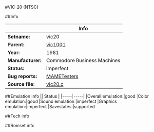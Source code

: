#VIC-20 (NTSC)

##Info

||Info|
|-----|-----|
|**Setname:**|vic20
|**Parent:**|[vic1001](vic1001.md)
|**Year:**|1981
|**Manufacturer:**|Commodore Business Machines
|**Status:**|imperfect
|**Bug reports:**|[MAMETesters](http://mametesters.org/view_all_set.php?type=1&temporary=y&search=vic20.c)
|**Source file:**|[vic20.c](https://github.com/mamedev/mame/blob/master/src/mess/drivers/vic20.c)

##Emulation info
|| Status |
|-----|-----|
|Overall emulation:|good
|Color emulation:|good
|Sound emulation:|imperfect
|Graphics emulation:|imperfect
|Savestates:|supported

##Tech info

##Romset info

<!--- START OF EDITED COMMENT DO NOT TOUCH TEXT ABOVE-->
